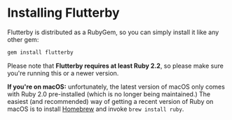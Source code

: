 # Installing Flutterby

Flutterby is distributed as a RubyGem, so you can simply install it like any other gem:

~~~ bash
gem install flutterby
~~~

Please note that **Flutterby requires at least Ruby 2.2**, so please make sure you're running this or a newer version.

**If you're on macOS:** unfortunately, the latest version of macOS only comes with Ruby 2.0 pre-installed (which is no longer being maintained.) The easiest (and recommended) way of getting a recent version of Ruby on macOS is to install [Homebrew](http://brew.sh/) and invoke `brew install ruby`.
